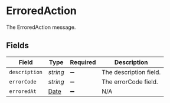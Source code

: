 # ErroredAction

The ErroredAction message.


## Fields

| Field                                                                                         | Type                                                                                          | Required                                                                                      | Description                                                                                   |
| --------------------------------------------------------------------------------------------- | --------------------------------------------------------------------------------------------- | --------------------------------------------------------------------------------------------- | --------------------------------------------------------------------------------------------- |
| `description`                                                                                 | *string*                                                                                      | :heavy_minus_sign:                                                                            | The description field.                                                                        |
| `errorCode`                                                                                   | *string*                                                                                      | :heavy_minus_sign:                                                                            | The errorCode field.                                                                          |
| `erroredAt`                                                                                   | [Date](https://developer.mozilla.org/en-US/docs/Web/JavaScript/Reference/Global_Objects/Date) | :heavy_minus_sign:                                                                            | N/A                                                                                           |
